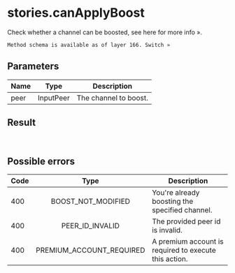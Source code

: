 # stories.canApplyBoost
Check whether a channel can be boosted, see here for more info ».

```
Method schema is available as of layer 166. Switch »
```

## Parameters
| Name | Type | Description |
| ---- | :----: | ----------- |
| peer | InputPeer | The channel to boost. |


## Result
 

## Possible errors
| Code | Type | Description |
| ---- | :----: | ----------- |
| 400 | BOOST_NOT_MODIFIED | You're already boosting the specified channel. |
| 400 | PEER_ID_INVALID | The provided peer id is invalid. |
| 400 | PREMIUM_ACCOUNT_REQUIRED | A premium account is required to execute this action. |

